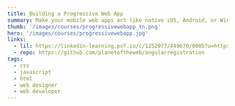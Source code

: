 ```yaml
---
title: Building a Progressive Web App
summary: Make your mobile web apps act like native iOS, Android, or Windows Phone applications. Make them progressive! Learn techniques to make web apps responsive and secure, work offline, and launch from the home screen.
thumb: '/images/courses/progressivewebapp_tn.png'
hero: '/images/courses/progressivewebapp.jpg'
links:
  - lil: https://linkedin-learning.pxf.io/c/1252977/449670/8005?u=https%3A%2F%2Fwww.linkedin.com%2Flearning%2Fbuilding-a-progressive-web-app
  - repo: https://github.com/planetoftheweb/angularregistration
tags:
  - css
  - javascript
  - html
  - web designer
  - web developer
---
```

